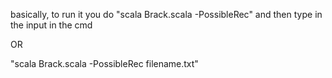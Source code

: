 basically,
to run it you do "scala Brack.scala -PossibleRec" and then type in the input in the cmd 

OR 

"scala Brack.scala -PossibleRec filename.txt"